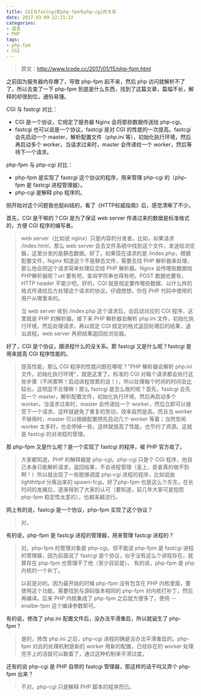 ```yaml
---
title: CGI与fastcgi和php-fpm与php-cgi的关系
date: 2017-03-09 22:21:22
categories:
- 语言
- PHP
tags:
- php-fpm
- CGI
---
```


> 原文：http://www.lcode.cc/2017/01/15/php-fpm.html

之前因为服务器内存爆了，导致 php-fpm 起不来，然后 php 访问就解析不了了，所以去查了一下 php-fpm 到底是什么东西，找到了这篇文章，篇幅不长，解释的却很到位，通俗易懂。<!--more-->

CGI 与 fastcgi 对比：

* CGI 是一个协议，它规定了服务器 Nginx 会将那些数据传送给 php-cgi。
* fastcgi 也可以说是一个协议。fastcgi 是对 CGI 的性能的一次提高。fastcgi 会先启动一个 master，解析配置文件（php.ini 等），初始化执行环境，然后再启动多个 worker，当请求过来时，master 会传递给一个 worker，然后等待下一个请求。

php-fpm 与 php-cgi 对比：

* php-fpm 是实现了 fastcgi 这个协议的程序，用来管理 php-cgi 的（php-fpm 是 fastcgi 进程管理器）。
* php-cgi 是解释 php 程序的。

刚开始对这个问题我也挺纠结的，看了《HTTP权威指南》后，感觉清晰了不少。

首先，CGI 是干嘛的？CGI 是为了保证 web server 传递过来的数据是标准格式的，方便 CGI 程序的编写者。

>web server（比如说 nginx）只是内容的分发者。比如，如果请求 /index.html，那么 web server 会去文件系统中找到这个文件，发送给浏览器，这里分发的是静态数据。好了，如果现在请求的是 /index.php，根据配置文件，Nginx 知道这个不是静态文件，需要去找 PHP 解析器来处理，那么他会把这个请求简单处理后交给 PHP 解析器。Nginx 会传哪些数据给 PHP解析器呢？url 要有吧，查询字符串也得有吧，POST 数据也要有，HTTP header 不能少吧，好的，CGI 就是规定要传哪些数据、以什么样的格式传递给后方处理这个请求的协议。仔细想想，你在 PHP 代码中使用的用户从哪里来的。
>
>当 web server 收到 /index.php 这个请求后，会启动对应的 CGI 程序，这里就是 PHP 的解析器。接下来 PHP 解析器会解析 php.ini 文件，初始化执行环境，然后处理请求，再以规定 CGI 规定的格式返回处理后的结果，退出进程。web server 再把结果返回给浏览器。

好了，CGI 是个协议，跟进程什么的没关系。那 fastcgi 又是什么呢？fastcgi 是用来提高 CGI 程序性能的。

>提高性能，那么 CGI 程序的性能问题在哪呢？"PHP 解析器会解析 php.ini 文件，初始化执行环境"，就是这里了。标准的 CGI 对每个请求都会执行这些步骤（不闲累啊！启动进程很累的说！），所以处理每个时间的时间会比较长。这明显不合理嘛！那么 fastcgi 是怎么做的呢？首先，fastcgi 会先启一个 master，解析配置文件，初始化执行环境，然后再启动多个 worker。当请求过来时，master 会传递给一个 worker，然后立即可以接受下一个请求。这样就避免了重复的劳动，效率自然是高。而且当 worker 不够用时，master 可以根据配置预先启动几个 worker 等着；当然空闲 worker 太多时，也会停掉一些，这样就提高了性能，也节约了资源。这就是 fastcgi 的对进程的管理。

那 php-fpm 又是什么呢？是一个实现了 fastcgi 的程序，被 PHP 官方收了。

>大家都知道，PHP 的解释器是 php-cgi。php-cgi 只是个 CGI 程序，他自己本身只能解析请求，返回结果，不会进程管理（皇上，臣妾真的做不到啊！）所以就出现了一些能够调度 php-cgi 进程的程序，比如说由 lighthttpd 分离出来的 spawn-fcgi。好了php-fpm 也是这么个东东，在长时间的发展后，逐渐得到了大家的认可（要知道，前几年大家可是抱怨 php-fpm 稳定性太差的），也越来越流行。

网上有的说，fastcgi 是一个协议，php-fpm 实现了这个协议？

>对。

有的说，php-fpm 是 fastcgi 进程的管理器，用来管理 fastcgi 进程的？

>对。php-fpm 的管理对象是 php-cgi。但不能说 php-fpm 是 fastcgi 进程的管理器，因为前面说了 fastcgi 是个协议，似乎没有这么个进程存在，就算存在 php-fpm 也管理不了他（至少目前是）。 有的说，php-fpm 是 php 内核的一个补丁。
>
>以前是对的。因为最开始的时候 php-fpm 没有包含在 PHP 内核里面，要使用这个功能，需要找到与源码版本相同的 php-fpm 对内核打补丁，然后再编译。后来 PHP 内核集成了 php-fpm 之后就方便多了，使用 -- enalbe-fpm 这个编译参数即可。

有的说，修改了 php.ini  配置文件后，没办法平滑重启，所以就诞生了 php-fpm？

>是的，修改 php.ini 之后，php-cgi 进程的确是没办法平滑重启的。php-fpm 对此的处理机制是新的 worker 用新的配置，已经存在的 worker 处理完手上的活就可以歇着了，通过这种机制来平滑过度。

还有的说 php-cgi 是 PHP 自带的 fastcgi 管理器，那这样的话干吗又弄个 php-fpm 出来？

>不对。php-cgi 只是解释 PHP 脚本的程序而已。
